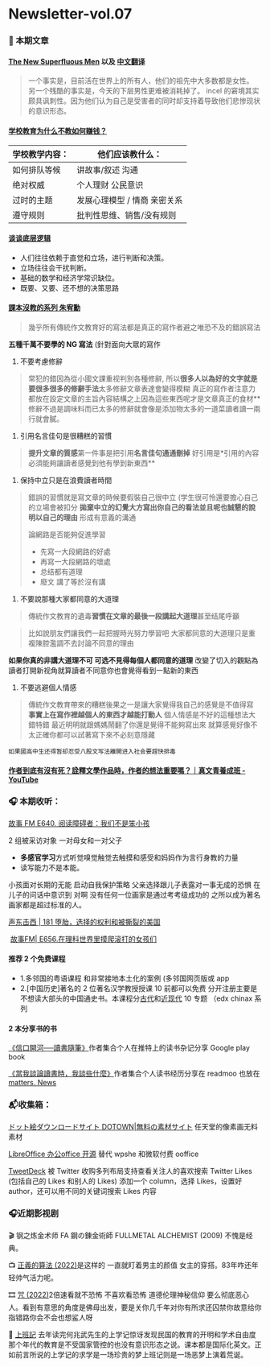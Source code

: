 # Newsletter-vol.07

### 📝 本期文章

#### [The New Superfluous Men](https://americanaffairsjournal.org/2020/11/the-new-superfluous-men/?fbclid=IwAR1LgYXf5CY4lJZqKe\_pPYnOa415AHjCjSjTvJKbHwKYtclbfgqxobcg5rA) 以及 [中文翻译](https://telegra.ph/%E6%96%B0%E6%97%B6%E4%BB%A3%E4%B8%8E%E8%BF%87%E5%89%A9%E7%9A%84%E7%94%B7%E4%BA%BA-07-15)

> 一个事实是，目前活在世界上的所有人，他们的祖先中大多数都是女性。 另一个残酷的事实是，今天的下层男性更难被消耗掉了。 incel 的窘境其实颇具讽刺性。因为他们认为自己是受害者的同时却支持着导致他们悲惨现状的意识形态。

#### [学校教育为什么不教如何赚钱？](https://tumutanzi.com/archives/16794)

| **学校教学内容：** | **他们应该教什么：**     |
| ----------- | ---------------- |
| 如何排队等候      | 讲故事/叙述 沟通        |
| 绝对权威        | 个人理财 公民意识        |
| 过时的主题       | 发展心理模型 / 情商 亲密关系 |
| 遵守规则        | 批判性思维、销售/没有规则    |

#### [谈谈底层逻辑](https://mp.weixin.qq.com/s/9VYqVTdlfCOpKtKD45Yjbw)

* 人们往往依赖于直觉和立场，进行判断和决策。
* 立场往往会干扰判断。
* 基础的数学和经济学常识缺位。
* 既要、又要、还不想的决策思路

#### [課本沒教的系列 朱宥勳](https://www.youtube.com/watch?v=NPwsI7dbZ2o)

> 幾乎所有傳統作文教育好的寫法都是真正的寫作者避之唯恐不及的錯誤寫法

**五種千萬不要學的 NG 寫法** (針對面向大眾的寫作

1. 不要考慮修辭

> 常犯的錯因為從小國文課重视判別各種修辭, 所以**很多人以為好的文字就是要很多很多的修辭手法**太多修辭文章表達會變得模糊 真正的寫作者注意力都放在設定文章的主旨內容結構之上因為這些東西呢才是文章真正的食材\*\* 修辭不過是調味料而已太多的修辭就會像是添加物太多的一道菜讀者讀一兩行就會膩。

1. 引用名言佳句是很糟糕的習慣

> **提升文章的質感**第一件事是把引用**名言佳句通通刪掉** 好引用是\*引用的內容必須能夠讓讀者感覺到他有學到新東西\*\*

1. 保持中立只是在浪費讀者時間

> 錯誤的習慣就是寫文章的時候要假裝自己很中立 (学生很可怜還要擔心自己的立場會被扣分 **拋棄中立的幻覺大方寫出你自己的看法並且呢也誠懇的說明以自己的理由** 形成有意義的溝通
>
> 論網路是否能夠促進學習
>
> * 先寫一大段網路的好處
> * 再寫一大段網路的壞處
> * 总结都有道理
> * 廢文 講了等於沒有講

1. 不要說那種大家都同意的大道理

> 傳統作文教育的遺毒**習慣在文章的最後一段講起大道理**甚至结尾呼籲

> 比如說朋友們讓我們一起把握時光努力學習吧 大家都同意的大道理只是重複陳腔濫調不去討論不同意的理由

**如果你真的非講大道理不可  可选不見得每個人都同意的道理** 改變了切入的觀點為讀者打開新视角就算讀者不同意你也會覺得看到一點新的東西&#x20;

1. 不要逃避個人情感

> 傳統作文教育帶來的糟糕後果之一是讓大家覺得我自己的感覺是不值得寫 **事實上在寫作裡越個人的東西才越能打動人** 個人情感是不好的這種想法大錯特錯 最近明明就跟媽媽鬧翻了你還是覺得不能夠寫出來 就算感覺好像不太正確你都可以試著寫下來不必刻意隱藏

`如果國高中生还得暂却忍受八股文写法離開进入社会要趕快排毒`

#### [作者到底有沒有死？詮釋文學作品時，作者的想法重要嗎？｜真文青養成班 - YouTube](https://www.youtube.com/watch?v=DA2t161nCN8\&list=PLhas0ZjiPiD\_TZbcZv191hFIJwKwFM00p\&ab\_channel=%E6%9C%B1%E5%AE%A5%E5%8B%B3%E4%BD%BF%E5%87%BA%E4%BA%BA%E7%94%9F%E6%94%BB%E6%93%8A%21)

### 🎧 本期收听：

[故事 FM E640. 阅读障碍者：我们不是笨小孩](https://pod.link/1256399960/episode/7797ae64108f097a1ee3532f74213a2c) ​

2 组被采访对象 一对母女和一对父子

* **多感官学习**方式听觉嗅觉触觉去触摸和感受和妈妈作为言行身教的力量
* 读写能力不是本能。

小孩面对长期的无能 启动自我保护策略 父亲选择跟儿子表露对一事无成的恐惧 在儿子的问话中意识到 对啊 没有任何一位画家是通过考考级成功的 之所以成为著名画家都是超过标准的人。

[声东击西 | 181 堕胎，选择的权利和被撕裂的美国](https://pod.link/1183662640/episode/852e9c5752fa2438d4e1678515fec820)​

​ [故事FM| E656.在理科世界里摸爬滚打的女孩们](https://pod.link/1256399960/episode/79970a838c4211b0bc3b5e5f326de72c)​

#### 推荐 2 个免费课程

* 1.多邻国的粤语课程 和非常接地本土化的案例 (多邻国网页版或 app
* 2.\[中国历史]著名的 2 位著名汉学教授授课 10 前都可以免费 分开注册主要是不想读大部头的中国通史书。本课程分[古代](https://courses.edx.org/courses/course-v1:HarvardX+SW12.1x+3T2021/dc35788ec2574d8da0f0557ecf51d0e6/)和[近现代](https://courses.edx.org/courses/course-v1:HarvardX+SW12.9x+3T2021/1b7ce40ba4f84cacb0db9a2278ca9961/) 10 专题 （edx chinax 系列

#### 2 本分享书的书

​[《信口開河──讀書隨筆》](https://play.google.com/store/books/details?id=nItpEAAAQBAJ)作者集合个人在推特上的读书杂记分享 Google play book

​[《當我談論讀書時，我談些什麼》](https://readmoo.com/book/210157694000101)作者集合个人读书经历分享在 readmoo 也放在[matters. News](https://matters.news/@sunli/116947-%E6%95%A3%E6%96%87%E8%BF%9E%E8%BD%BD-%E5%BD%93%E6%88%91%E8%B0%88%E8%AE%BA%E8%AF%BB%E4%B9%A6%E6%97%B6-%E6%88%91%E8%B0%88%E4%BA%9B%E4%BB%80%E4%B9%88-1-bafyreicnhja6u26rpeft6vrzg7mvjvrg5bxgi72jagblserw4huiex2zby)​

### 📬收集箱：

​[ドット絵ダウンロードサイト DOTOWN|無料の素材サイト](https://dotown.maeda-design-room.net/) 任天堂的像素画无料素材

​[LibreOffice 办公office 开源](https://www.libreoffice.org/) 替代 wpshe 和微软付费 ooffice

​[TweetDeck](https://tweetdeck.twitter.com/) 被 Twitter 收购多列布局支持查看关注人的喜欢搜索 Twitter Likes (包括自己的 Likes 和别人的 Likes) 添加一个 column，选择 Likes，设置好 author，还可以用不同的关键词搜索 Likes 内容

### 🎧近期影视剧

🎬 钢之炼金术师 FA 鋼の錬金術師 FULLMETAL ALCHEMIST (2009) 不愧是经典。

📺 [正義的算法 (2022)](https://movie.douban.com/subject/35633638/)是这样的 一直就盯着男主的颜值 女主的穿搭。83年咋还年轻帅气活力呢。

🎞 [咒 (2022)](https://movie.douban.com/subject/34850561/)2倍速看就不恐怖 不喜欢看恐怖 道德伦理神秘信仰 要么彻底恶心人。看到有意思的角度是佛母出发，要是关你几千年对你有所求还囚禁你故意给你指错路你会不会也想鲨人呀

📗 [上班記](https://book.douban.com/subject/35852631/) 去年读完何兆武先生的上学记惊讶发现民国的教育的开明和学术自由度那个年代的教育是不受国家管控的也没有意识形态之说。课本都是国际化英文。正如前言所说的上学记的求学是一场珍贵的梦上班记则是一场恶梦上演着荒诞。
